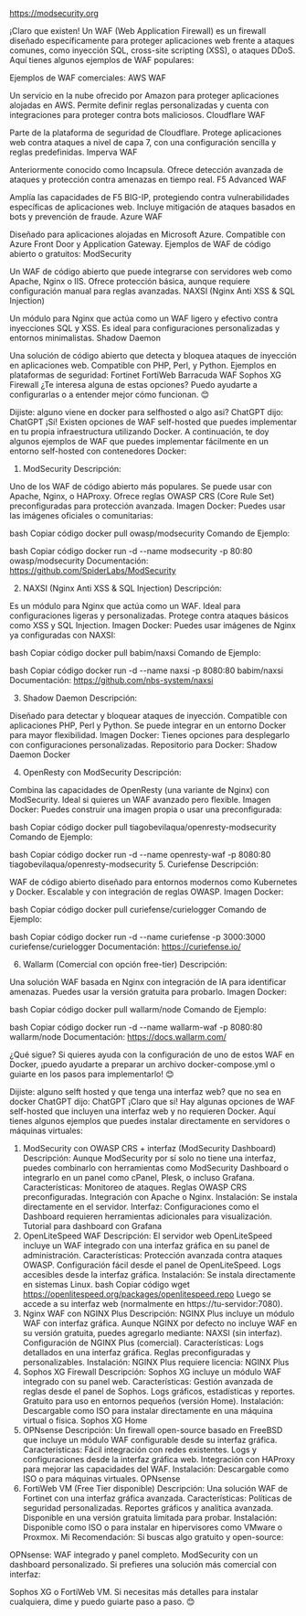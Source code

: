 https://modsecurity.org

¡Claro que existen! Un WAF (Web Application Firewall) es un firewall diseñado específicamente para proteger aplicaciones web frente a ataques comunes, como inyección SQL, cross-site scripting (XSS), o ataques DDoS. Aquí tienes algunos ejemplos de WAF populares:

Ejemplos de WAF comerciales:
AWS WAF

Un servicio en la nube ofrecido por Amazon para proteger aplicaciones alojadas en AWS.
Permite definir reglas personalizadas y cuenta con integraciones para proteger contra bots maliciosos.
Cloudflare WAF

Parte de la plataforma de seguridad de Cloudflare.
Protege aplicaciones web contra ataques a nivel de capa 7, con una configuración sencilla y reglas predefinidas.
Imperva WAF

Anteriormente conocido como Incapsula.
Ofrece detección avanzada de ataques y protección contra amenazas en tiempo real.
F5 Advanced WAF

Amplía las capacidades de F5 BIG-IP, protegiendo contra vulnerabilidades específicas de aplicaciones web.
Incluye mitigación de ataques basados en bots y prevención de fraude.
Azure WAF

Diseñado para aplicaciones alojadas en Microsoft Azure.
Compatible con Azure Front Door y Application Gateway.
Ejemplos de WAF de código abierto o gratuitos:
ModSecurity

Un WAF de código abierto que puede integrarse con servidores web como Apache, Nginx o IIS.
Ofrece protección básica, aunque requiere configuración manual para reglas avanzadas.
NAXSI (Nginx Anti XSS & SQL Injection)

Un módulo para Nginx que actúa como un WAF ligero y efectivo contra inyecciones SQL y XSS.
Es ideal para configuraciones personalizadas y entornos minimalistas.
Shadow Daemon

Una solución de código abierto que detecta y bloquea ataques de inyección en aplicaciones web.
Compatible con PHP, Perl, y Python.
Ejemplos en plataformas de seguridad:
Fortinet FortiWeb
Barracuda WAF
Sophos XG Firewall
¿Te interesa alguna de estas opciones? Puedo ayudarte a configurarlas o a entender mejor cómo funcionan. 😊







Dijiste:
alguno viene en docker para selfhosted o algo asi?
ChatGPT dijo:
ChatGPT
¡Sí! Existen opciones de WAF self-hosted que puedes implementar en tu propia infraestructura utilizando Docker. A continuación, te doy algunos ejemplos de WAF que puedes implementar fácilmente en un entorno self-hosted con contenedores Docker:

1. ModSecurity
Descripción:

Uno de los WAF de código abierto más populares.
Se puede usar con Apache, Nginx, o HAProxy.
Ofrece reglas OWASP CRS (Core Rule Set) preconfiguradas para protección avanzada.
Imagen Docker:
Puedes usar las imágenes oficiales o comunitarias:

bash
Copiar código
docker pull owasp/modsecurity
Comando de Ejemplo:

bash
Copiar código
docker run -d --name modsecurity -p 80:80 owasp/modsecurity
Documentación:
https://github.com/SpiderLabs/ModSecurity

2. NAXSI (Nginx Anti XSS & SQL Injection)
Descripción:

Es un módulo para Nginx que actúa como un WAF.
Ideal para configuraciones ligeras y personalizadas.
Protege contra ataques básicos como XSS y SQL Injection.
Imagen Docker:
Puedes usar imágenes de Nginx ya configuradas con NAXSI:

bash
Copiar código
docker pull babim/naxsi
Comando de Ejemplo:

bash
Copiar código
docker run -d --name naxsi -p 8080:80 babim/naxsi
Documentación:
https://github.com/nbs-system/naxsi

3. Shadow Daemon
Descripción:

Diseñado para detectar y bloquear ataques de inyección.
Compatible con aplicaciones PHP, Perl y Python.
Se puede integrar en un entorno Docker para mayor flexibilidad.
Imagen Docker:
Tienes opciones para desplegarlo con configuraciones personalizadas.
Repositorio para Docker:
Shadow Daemon Docker

4. OpenResty con ModSecurity
Descripción:

Combina las capacidades de OpenResty (una variante de Nginx) con ModSecurity.
Ideal si quieres un WAF avanzado pero flexible.
Imagen Docker:
Puedes construir una imagen propia o usar una preconfigurada:

bash
Copiar código
docker pull tiagobevilaqua/openresty-modsecurity
Comando de Ejemplo:

bash
Copiar código
docker run -d --name openresty-waf -p 8080:80 tiagobevilaqua/openresty-modsecurity
5. Curiefense
Descripción:

WAF de código abierto diseñado para entornos modernos como Kubernetes y Docker.
Escalable y con integración de reglas OWASP.
Imagen Docker:

bash
Copiar código
docker pull curiefense/curielogger
Comando de Ejemplo:

bash
Copiar código
docker run -d --name curiefense -p 3000:3000 curiefense/curielogger
Documentación:
https://curiefense.io/

6. Wallarm (Comercial con opción free-tier)
Descripción:

Una solución WAF basada en Nginx con integración de IA para identificar amenazas.
Puedes usar la versión gratuita para probarlo.
Imagen Docker:

bash
Copiar código
docker pull wallarm/node
Comando de Ejemplo:

bash
Copiar código
docker run -d --name wallarm-waf -p 8080:80 wallarm/node
Documentación:
https://docs.wallarm.com/

¿Qué sigue?
Si quieres ayuda con la configuración de uno de estos WAF en Docker, ¡puedo ayudarte a preparar un archivo docker-compose.yml o guiarte en los pasos para implementarlo! 😊






Dijiste:
alguno selft hosted  y que tenga una interfaz web? que no sea en docker
ChatGPT dijo:
ChatGPT
¡Claro que sí! Hay algunas opciones de WAF self-hosted que incluyen una interfaz web y no requieren Docker. Aquí tienes algunos ejemplos que puedes instalar directamente en servidores o máquinas virtuales:

1. ModSecurity con OWASP CRS + interfaz (ModSecurity Dashboard)
Descripción:
Aunque ModSecurity por sí solo no tiene una interfaz, puedes combinarlo con herramientas como ModSecurity Dashboard o integrarlo en un panel como cPanel, Plesk, o incluso Grafana.
Características:
Monitoreo de ataques.
Reglas OWASP CRS preconfiguradas.
Integración con Apache o Nginx.
Instalación:
Se instala directamente en el servidor.
Interfaz:
Configuraciones como el Dashboard requieren herramientas adicionales para visualización.
Tutorial para dashboard con Grafana
2. OpenLiteSpeed WAF
Descripción:
El servidor web OpenLiteSpeed incluye un WAF integrado con una interfaz gráfica en su panel de administración.
Características:
Protección avanzada contra ataques OWASP.
Configuración fácil desde el panel de OpenLiteSpeed.
Logs accesibles desde la interfaz gráfica.
Instalación:
Se instala directamente en sistemas Linux.
bash
Copiar código
wget https://openlitespeed.org/packages/openlitespeed.repo
Luego se accede a su interfaz web (normalmente en https://tu-servidor:7080).
3. Nginx WAF con NGINX Plus
Descripción:
NGINX Plus incluye un módulo WAF con interfaz gráfica. Aunque NGINX por defecto no incluye WAF en su versión gratuita, puedes agregarlo mediante:
NAXSI (sin interfaz).
Configuración de NGINX Plus (comercial).
Características:
Logs detallados en una interfaz gráfica.
Reglas preconfiguradas y personalizables.
Instalación:
NGINX Plus requiere licencia: NGINX Plus
4. Sophos XG Firewall
Descripción:
Sophos XG incluye un módulo WAF integrado con su panel web.
Características:
Gestión avanzada de reglas desde el panel de Sophos.
Logs gráficos, estadísticas y reportes.
Gratuito para uso en entornos pequeños (versión Home).
Instalación:
Descargable como ISO para instalar directamente en una máquina virtual o física.
Sophos XG Home
5. OPNsense
Descripción:
Un firewall open-source basado en FreeBSD que incluye un módulo WAF configurable desde su interfaz gráfica.
Características:
Fácil integración con redes existentes.
Logs y configuraciones desde la interfaz gráfica web.
Integración con HAProxy para mejorar las capacidades del WAF.
Instalación:
Descargable como ISO o para máquinas virtuales.
OPNsense
6. FortiWeb VM (Free Tier disponible)
Descripción:
Una solución WAF de Fortinet con una interfaz gráfica avanzada.
Características:
Políticas de seguridad personalizadas.
Reportes gráficos y analítica avanzada.
Disponible en una versión gratuita limitada para probar.
Instalación:
Disponible como ISO o para instalar en hipervisores como VMware o Proxmox.
Mi Recomendación:
Si buscas algo gratuito y open-source:

OPNsense: WAF integrado y panel completo.
ModSecurity con un dashboard personalizado.
Si prefieres una solución más comercial con interfaz:

Sophos XG o FortiWeb VM.
Si necesitas más detalles para instalar cualquiera, dime y puedo guiarte paso a paso. 😊

